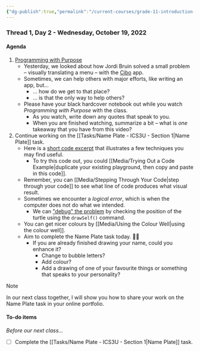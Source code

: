 ```yaml
---
{"dg-publish":true,"permalink":"/current-courses/grade-11-introduction-to-computer-science/section-1/thread-1/day-2/","dgHomeLink":false}
---
```


### Thread 1, Day 2 - Wednesday, October 19, 2022
#### Agenda
1. [Programming with Purpose](https://www.youtube.com/embed/M-7DQJbMapI)
	- Yesterday, we looked about how Jordi Bruin solved a small problem – visually translating a menu – with the [Cibo](https://apps.apple.com/us/app/cibo-visual-menu-translator/id1583992402) app.
	- Sometimes, we can help others with major efforts, like writing an app, but...
		- ... how do we get to that place?
		- ... is that the only way to help others?
	- Please have your black hardcover notebook out while you watch *Programming with Purpose* with the class.
		- As you watch, write down any quotes that speak to you.
		- When you are finished watching, summarize a bit – what is *one* takeaway that you have from this video?
2. Continue working on the [[Tasks/Name Plate - ICS3U - Section 1|Name Plate]] task.
	- Here is a [short code excerpt](https://gist.githubusercontent.com/russellgordon/88855e828bf8d44be5dac769f5bfc0a2/raw/dbea4fbe4e97679b754d80f049ff3373bbc557e5/main.swift) that illustrates a few techniques you may find useful.
		- To try this code out, you could [[Media/Trying Out a Code Example|duplicate your existing playground, then copy and paste in this code]].
	- Remember, you can [[Media/Stepping Through Your Code|step through your code]] to see what line of code produces what visual result.
	- Sometimes we encounter a *logical error*, which is when the computer does not do what we intended.
		- We can ["debug" the problem](https://www.youtube.com/embed/SlN1GmxSXkc) by checking the position of the turtle using the `drawSelf()` command.
	- You can get nicer colours by [[Media/Using the Colour Well|using the colour well]].
	- Aim to complete the Name Plate task today. 💪🏼
		- If you are already finished drawing your name, could you enhance it?
			- Change to bubble letters?
			- Add colour?
			- Add a drawing of one of your favourite things or something that speaks to your personality?

> [!NOTE]
> In our next class together, I will show you how to share your work on the Name Plate task in your online portfolio.
	
#### To-do items
*Before our next class...*
- [ ] Complete the [[Tasks/Name Plate - ICS3U - Section 1|Name Plate]] task.